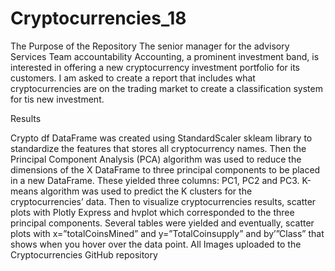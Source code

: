 # Cryptocurrencies_18

The Purpose of the Repository The senior manager for the advisory Services Team accountability Accounting, a prominent investment band, is interested in offering a new cryptocurrency investment portfolio for its customers.  I am asked  to create a report that includes what cryptocurrencies are on the trading market to create a classification system for tis new investment.   

Results 

Crypto df DataFrame was created using StandardScaler skleam library to standardize the features that stores all cryptocurrency names.  Then the Principal Component Analysis (PCA) algorithm was used to reduce the dimensions of the X DataFrame to three principal components to be placed in a new DataFrame.  These yielded three columns:  PC1, PC2 and PC3.  K-means algorithm was used to predict the K clusters for the cryptocurrencies’ data.  Then to visualize cryptocurrencies results, scatter plots with Plotly Express and hvplot which corresponded to the three principal components. Several tables were yielded and eventually, scatter plots with x=”totalCoinsMined” and y=”TotalCoinsupply” and by’”Class” that shows when you hover over the data point.  All Images uploaded to the Cryptocurrencies GitHub repository
